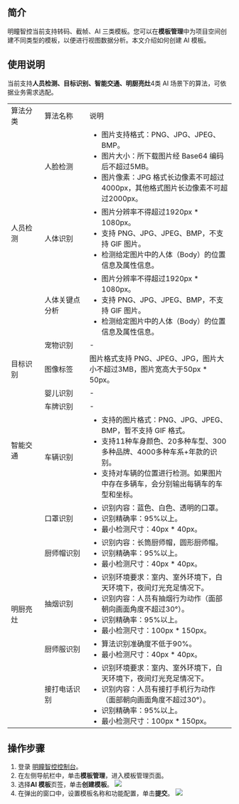 ## 简介

明瞳智控当前支持转码、截帧、AI 三类模板。您可以在**模板管理**中为项目空间创建不同类型的模板，以便进行视图数据分析。本文介绍如何创建 AI 模板。

## 使用说明

当前支持**人员检测、目标识别、智能交通、明厨亮灶**4类 AI 场景下的算法，可依据业务需求选配。
<table>
 <tr><td style="width: 15%">算法分类</td><td style="width: 20%">算法名称</td><td style="width: 65%">说明</td></tr>
	<tr>
		<td rowspan="5">人员检测</td>
    <td>人脸检测</td>
    <td><ul  style="margin: 0;"><li>图片支持格式：PNG、JPG、JPEG、BMP。</li><li>图片大小：所下载图片经 Base64 编码后不超过5MB。</li><li>图片像素：JPG 格式长边像素不可超过4000px，其他格式图片长边像素不可超过2000px。</li></ul></td>
	<tr>
	<tr>
		<td>人体识别</td>
		<td><ul  style="margin: 0;"><li>图片分辨率不得超过1920px * 1080px。</li><li>支持 PNG、JPG、JPEG、BMP，不支持 GIF 图片。</li><li>检测给定图片中的人体（Body）的位置信息及属性信息。</li></ul></td>
	<tr>
  <tr>
		<td>人体关键点分析</td>
		<td><ul  style="margin: 0;"><li>图片分辨率不得超过1920px * 1080px。</li><li>支持 PNG、JPG、JPEG、BMP，不支持 GIF 图片。</li><li>检测给定图片中的人体（Body）的位置信息及属性信息。</li></ul></td>
	</tr>
 <tr>
		<td rowspan="5">目标识别</td>
    <td>宠物识别</td>
    <td>-</td>
	<tr>
	<tr>
		<td>图像标签</td>
		<td>图片格式支持 PNG、JPEG、JPG，图片大小不超过3MB，图片宽高大于50px * 50px。</td>
	<tr>
  <tr>
		<td>婴儿识别</td>
		<td>-</td>
	</tr>
    <tr>
		<td rowspan="4">智能交通</td>
    <td>车牌识别</td>
    <td>-</td>
	<tr>
	<tr>
		<td>车辆识别</td>
		<td><ul  style="margin: 0;"><li>支持的图片格式：PNG、JPG、JPEG、BMP，暂不支持 GIF 格式。</li><li>支持11种车身颜色、20多种车型、300多种品牌、4000多种车系+年款的识别。</li><li>支持对车辆的位置进行检测。如果图片中存在多辆车，会分别输出每辆车的车型和坐标。</li></ul></td>
	<tr>
  <tr>
		<td rowspan="7">明厨亮灶</td>
    <td>口罩识别</td>
    <td><ul  style="margin: 0;"><li>识别内容：蓝色、白色、透明的口罩。</li><li>识别精确率：95%以上。</li><li>最小检测尺寸：40px * 40px。</li></ul></td>
	<tr>
	<tr>
		<td>厨师帽识别</td>
		<td><ul  style="margin: 0;"><li>识别内容：长筒厨师帽，圆形厨师帽。</li><li>识别精确率：95%以上。</li><li>最小检测尺寸：40px * 40px。</li></ul></td>
	<tr>
  <tr>
		<td>抽烟识别</td>
		<td><ul  style="margin: 0;"><li>识别环境要求：室内、室外环境下，白天环境下，夜间灯光充足情况下。</li><li>识别内容：人员有抽烟行为动作（面部朝向画面角度不超过30°）。</li><li>识别精确率：95%以上。</li><li>最小检测尺寸：100px * 150px。</li></ul></td>
	</tr>
   <tr>
		<td>厨师服识别</td>
		<td><ul  style="margin: 0;"><li>算法识别准确度不低于90%。</li><li>最小检测尺寸：40px * 40px。</li></ul></td>
	</tr>
     <tr>
		<td>接打电话识别</td>
		<td><ul  style="margin: 0;"><li>识别环境要求：室内、室外环境下，白天环境下，夜间灯光充足情况下。</li><li>识别内容：人员有接打手机行为动作（面部朝向画面角度不超过30°）。</li><li>识别精确率：95%以上。</li><li>最小检测尺寸：100px * 150px。</li></ul></td>
	</tr>
</table>


## 操作步骤

1. 登录 [明瞳智控控制台](https://console.cloud.tencent.com/iss)。
2. 在左侧导航栏中，单击**模板管理**，进入模板管理页面。
3. 选择**AI 模板**页签，单击**创建模板**。
![](https://qcloudimg.tencent-cloud.cn/raw/dc946e562d4ce8816c0707429e04a370.png)
4. 在弹出的窗口中，设置模板名称和功能配置，单击**提交**。
![](https://qcloudimg.tencent-cloud.cn/raw/962ac92ef4859e47781397d0c32700c3.png)





